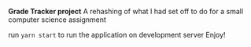 **Grade Tracker project**
A rehashing of what I had set off to do for a small computer science assignment

run `yarn start` to run the application on development server
Enjoy!
